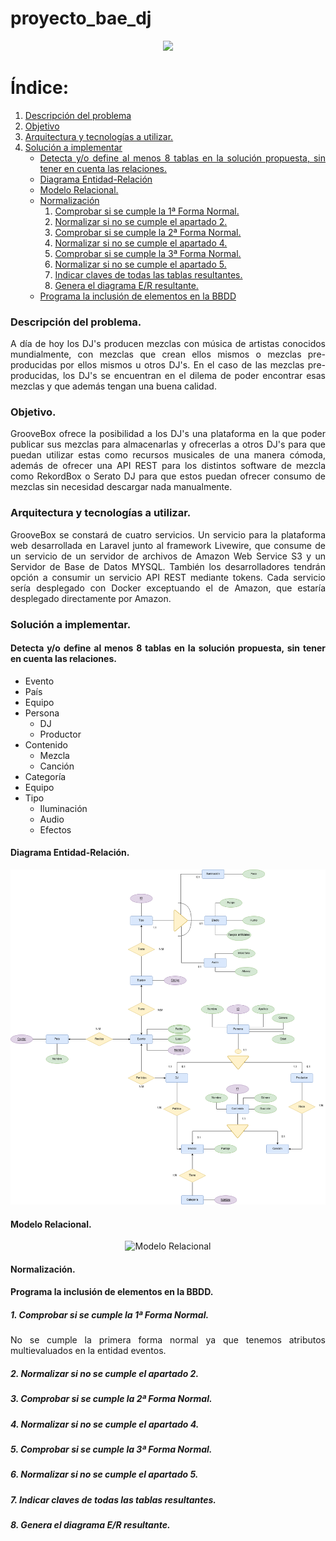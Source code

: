 <div align="justify">
   
# proyecto_bae_dj

<div align="center">
<img src="https://img.kytary.com/eshop_es/velky_v2/na/637069143475800000/8a1f6ebd/64694457/roland-groovebox-mc-707.jpg" width="500px"/>
</div>

   
# Índice:
1. [Descripción del problema](#problema)
2. [Objetivo](#objetivo)
3. [Arquitectura y tecnologías a utilizar.](#arquitectura)
4. [Solución a implementar](#solucion)
   - [Detecta y/o define al menos 8 tablas en la solución propuesta, sin tener en cuenta las relaciones.](#detecta)
   - [Diagrama Entidad-Relación](#entidad)
   - [Modelo Relacional.](#modelo)
   - [Normalización](#normalizacion)
      1. [Comprobar si se cumple la 1ª Forma Normal.](#1)
      2. [Normalizar si no se cumple el apartado 2.](#2)
      3. [Comprobar si se cumple la 2ª Forma Normal.](#3)
      4. [Normalizar si no se cumple el apartado 4.](#4)
      5. [Comprobar si se cumple la 3ª Forma Normal.](#5)
      6. [Normalizar si no se cumple el apartado 5.](#6)
      7. [Indicar claves de todas las tablas resultantes.](#7)
      8. [Genera el diagrama E/R resultante.](#8)
   - [Programa la inclusión de elementos en la BBDD](#programa)
### Descripción del problema. <a name='problema'>

   A día de hoy los DJ's producen mezclas con música de artistas conocidos mundialmente, con mezclas que crean ellos mismos o mezclas pre-producidas por ellos mismos u otros DJ's. En el caso de las mezclas pre-producidas, los DJ's se encuentran en el dilema de poder encontrar esas mezclas y que además tengan una buena calidad.

  ### Objetivo. <a name='objetivo'>

  GrooveBox ofrece la posibilidad a los DJ's una plataforma en la que poder publicar sus mezclas para almacenarlas y ofrecerlas a otros DJ's para que puedan utilizar estas como recursos musicales de una manera cómoda, además de ofrecer una API REST para los distintos software de mezcla como RekordBox o Serato DJ para que estos puedan ofrecer consumo de mezclas sin necesidad descargar nada manualmente.

  
  ### Arquitectura y tecnologías a utilizar. <a name='arquitectura'>
  
  GrooveBox se constará de cuatro servicios. Un servicio para la plataforma web desarrollada en Laravel junto al framework Livewire, que consume de un servicio de un servidor de archivos de Amazon Web Service S3 y un Servidor de Base de Datos MYSQL. También los desarrolladores tendrán opción a consumir un servicio API REST mediante tokens. Cada servicio sería desplegado con Docker exceptuando el de Amazon, que estaría desplegado directamente por Amazon.

### Solución a implementar. <a name='solucion'>

#### Detecta y/o define al menos 8 tablas en la solución propuesta, sin tener en cuenta las relaciones. <a name='detecta'>
- Evento
- País
- Equipo
- Persona
   - DJ
   - Productor
- Contenido
   - Mezcla
   - Canción
- Categoría
- Equipo
- Tipo 
   - Iluminación
   - Audio
   - Efectos
#### Diagrama Entidad-Relación. <a name='entidad'>
   
<div align='center'>
   
![Diagrama Entidad Relación](<https://github.com/samugd17/proyecto_bae/blob/main/img/modelo_entidad_relaci%C3%B3n-P%C3%A1gina-3.drawio.png>)

</div>
   
#### Modelo Relacional. <a name='modelo'>
   
<div align='center'>
   
![Modelo Relacional](<https://github.com/samugd17/proyecto_bae/blob/main/img/modelo_entidad_relaci%C3%B3n-MR.drawio.png>)
   
   </div>
   
#### Normalización. <a name='normalizacion'>
   
  
#### Programa la inclusión de elementos en la BBDD. <a name='programa'>
##### 1. Comprobar si se cumple la 1ª Forma Normal. <a name='1'>
No se cumple la primera forma normal ya que tenemos atributos multievaluados en la entidad eventos.
   
##### 2. Normalizar si no se cumple el apartado 2. <a name='2'>
   
##### 3. Comprobar si se cumple la 2ª Forma Normal. <a name='3'>
   
##### 4. Normalizar si no se cumple el apartado 4. <a name='4'>
   
##### 5. Comprobar si se cumple la 3ª Forma Normal. <a name='5'>
   
##### 6. Normalizar si no se cumple el apartado 5. <a name='6'>
   
##### 7. Indicar claves de todas las tablas resultantes. <a name='7'>
   
##### 8. Genera el diagrama E/R resultante. <a name='8'>

  </div>


</div>
